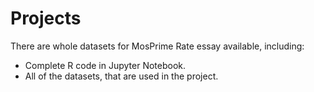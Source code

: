 # Projects

There are whole datasets for MosPrime Rate essay available, including:

* Complete R code in Jupyter Notebook.
* All of the datasets, that are used in the project.
